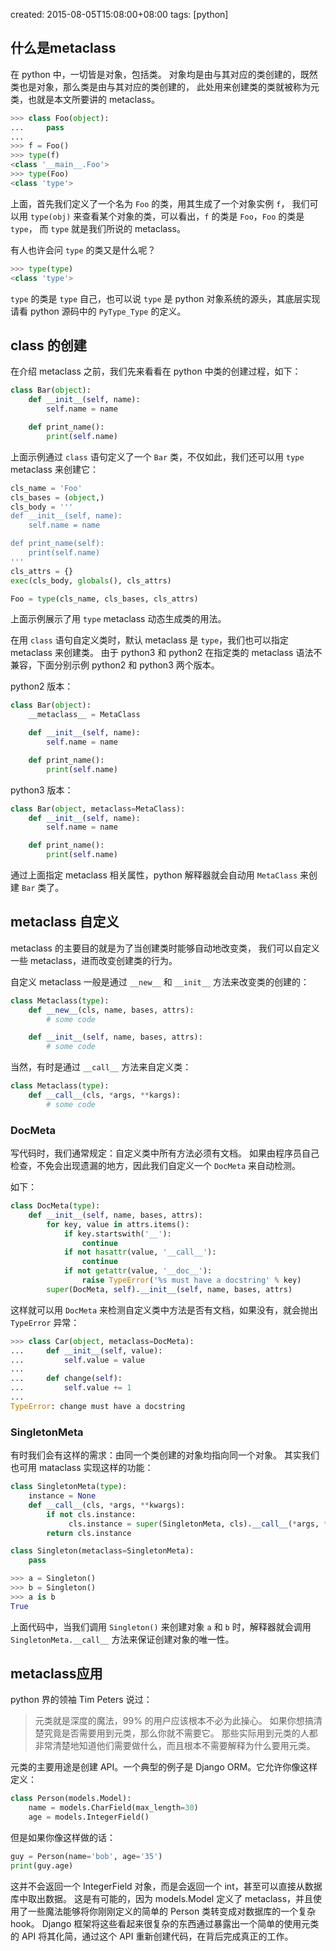 created: 2015-08-05T15:08:00+08:00
tags: [python]


## 什么是metaclass

在 python 中，一切皆是对象，包括类。
对象均是由与其对应的类创建的，既然类也是对象，那么类是由与其对应的类创建的，
此处用来创建类的类就被称为元类，也就是本文所要讲的 metaclass。

```python
>>> class Foo(object):
...     pass
...
>>> f = Foo()
>>> type(f)
<class '__main__.Foo'>
>>> type(Foo)
<class 'type'>
```

上面，首先我们定义了一个名为 `Foo` 的类，用其生成了一个对象实例 `f`，
我们可以用 `type(obj)` 来查看某个对象的类，可以看出，`f` 的类是 `Foo`，`Foo` 的类是 `type`，
而 `type` 就是我们所说的 metaclass。

有人也许会问 `type` 的类又是什么呢？

```python
>>> type(type)
<class 'type'>
```

`type` 的类是 `type` 自己，也可以说 `type` 是 python 对象系统的源头，其底层实现请看 python 源码中的 `PyType_Type` 的定义。


## class 的创建

在介绍 metaclass 之前，我们先来看看在 python 中类的创建过程，如下：

```python
class Bar(object):
    def __init__(self, name):
        self.name = name

    def print_name():
        print(self.name)
```

上面示例通过 `class` 语句定义了一个 `Bar` 类，不仅如此，我们还可以用 `type` metaclass 来创建它：

```python
cls_name = 'Foo'
cls_bases = (object,)
cls_body = '''
def __init__(self, name):
    self.name = name

def print_name(self):
    print(self.name)
'''
cls_attrs = {}
exec(cls_body, globals(), cls_attrs)

Foo = type(cls_name, cls_bases, cls_attrs)
```

上面示例展示了用 `type` metaclass 动态生成类的用法。


在用 `class` 语句自定义类时，默认 metaclass 是 `type`，我们也可以指定 metaclass 来创建类。
由于 python3 和 python2 在指定类的 metaclass 语法不兼容，下面分别示例 python2 和 python3 两个版本。

python2 版本：

```python
class Bar(object):
    __metaclass__ = MetaClass

    def __init__(self, name):
        self.name = name

    def print_name():
        print(self.name)
```

python3 版本：

```python
class Bar(object, metaclass=MetaClass):
    def __init__(self, name):
        self.name = name

    def print_name():
        print(self.name)
```

通过上面指定 metaclass 相关属性，python 解释器就会自动用 `MetaClass` 来创建 `Bar` 类了。


## metaclass 自定义

metaclass 的主要目的就是为了当创建类时能够自动地改变类，
我们可以自定义一些 metaclass，进而改变创建类的行为。

自定义 metaclass 一般是通过 `__new__` 和 `__init__` 方法来改变类的创建的：

```python
class Metaclass(type):
    def __new__(cls, name, bases, attrs):
        # some code

    def __init__(self, name, bases, attrs):
        # some code
```

当然，有时是通过 `__call__` 方法来自定义类：

```python
class Metaclass(type):
    def __call__(cls, *args, **kargs):
        # some code
```


### DocMeta

写代码时，我们通常规定：自定义类中所有方法必须有文档。
如果由程序员自己检查，不免会出现遗漏的地方，因此我们自定义一个 `DocMeta` 来自动检测。

如下：

```python
class DocMeta(type):
    def __init__(self, name, bases, attrs):
        for key, value in attrs.items():
            if key.startswith('__'):
                continue
            if not hasattr(value, '__call__'):
                continue
            if not getattr(value, '__doc__'):
                raise TypeError('%s must have a docstring' % key)
        super(DocMeta, self).__init__(self, name, bases, attrs)
```

这样就可以用 `DocMeta` 来检测自定义类中方法是否有文档，如果没有，就会抛出 `TypeError` 异常：

```python
>>> class Car(object, metaclass=DocMeta):
...     def __init__(self, value):
...         self.value = value
...
...     def change(self):
... 	    self.value += 1
...
TypeError: change must have a docstring
```


### SingletonMeta

有时我们会有这样的需求：由同一个类创建的对象均指向同一个对象。
其实我们也可用 mataclass 实现这样的功能：

```python
class SingletonMeta(type):
    instance = None
    def __call__(cls, *args, **kwargs):
        if not cls.instance:
             cls.instance = super(SingletonMeta, cls).__call__(*args, **kwargs)
        return cls.instance

class Singleton(metaclass=SingletonMeta):
    pass

>>> a = Singleton()
>>> b = Singleton()
>>> a is b
True
```

上面代码中，当我们调用 `Singleton()` 来创建对象 `a` 和 `b` 时，解释器就会调用 `SingletonMeta.__call__` 方法来保证创建对象的唯一性。


## metaclass应用

python 界的领袖 Tim Peters 说过：

> 元类就是深度的魔法，99% 的用户应该根本不必为此操心。
> 如果你想搞清楚究竟是否需要用到元类，那么你就不需要它。
> 那些实际用到元类的人都非常清楚地知道他们需要做什么，而且根本不需要解释为什么要用元类。

元类的主要用途是创建 API。一个典型的例子是 Django ORM。它允许你像这样定义：

```python
class Person(models.Model):
    name = models.CharField(max_length=30)
    age = models.IntegerField()
```

但是如果你像这样做的话：

```python
guy = Person(name='bob', age='35')
print(guy.age)
```

这并不会返回一个 IntegerField 对象，而是会返回一个 int，甚至可以直接从数据库中取出数据。
这是有可能的，因为 models.Model 定义了 metaclass，并且使用了一些魔法能够将你刚刚定义的简单的 Person 类转变成对数据库的一个复杂 hook。
Django 框架将这些看起来很复杂的东西通过暴露出一个简单的使用元类的 API 将其化简，通过这个 API 重新创建代码，在背后完成真正的工作。
